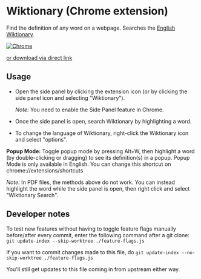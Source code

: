 # Wiktionary (Chrome extension)

Find the definition of any word on a webpage. Searches the [English Wiktionary](https://en.wiktionary.org).

[![Chrome](https://storage.googleapis.com/web-dev-uploads/image/WlD8wC6g8khYWPJUsQceQkhXSlv1/UV4C4ybeBTsZt43U4xis.png "Chrome")](https://chrome.google.com/webstore/detail/wiktionary/cgeoeehlcbijkefhlmcnoahlelccfndj)

[or download via direct link](https://github.com/danial23/wiktionary-chrome-extension/releases/download/v0.3.0/wiktionary-chrome-extension.crx)

## Usage

- Open the side panel by clicking the extension icon (or by clicking the side panel icon and selecting "Wiktionary").

  _Note:_ You need to enable the Side Panel feature in Chrome.

- Once the side panel is open, search Wiktionary by highlighting a word.

- To change the language of Wiktionary, right-click the Wiktionary icon and select "options".

**Popup Mode:** Toggle popup mode by pressing Alt+W, then highlight a word (by double-clicking or dragging) to see its definition(s) in a popup. Popup Mode is only available in English. You can change this shortcut on chrome://extensions/shortcuts

_Note:_ In PDF files, the methods above do not work. You can instead highlight the word while the side panel is open, then right click and select "Wiktionary Search".

## Developer notes

To test new features without having to toggle feature flags manually before/after every commit, enter the following command after a git clone: `git update-index --skip-worktree ./feature-flags.js`

If you want to commit changes made to this file, do `git update-index --no-skip-worktree ./feature-flags.js`

You'll still get updates to this file coming in from upstream either way.
